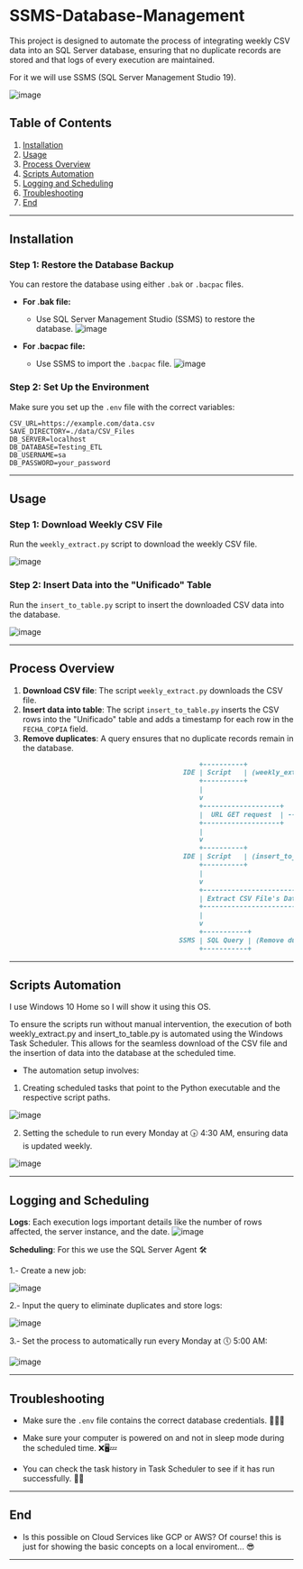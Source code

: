 # SSMS-Database-Management

 This project is designed to automate the process of integrating weekly CSV data into an SQL Server database, ensuring that no duplicate records are stored and that logs of every execution are maintained.

 For it we will use SSMS (SQL Server Management Studio 19).

![image](https://github.com/user-attachments/assets/bba72dcc-8114-4e99-ac64-7b66ac74ca9c)


## Table of Contents

1. [Installation](#installation)
2. [Usage](#usage)
3. [Process Overview](#process-overview)
4. [Scripts Automation](#scripts-automation)
5. [Logging and Scheduling](#logging-and-scheduling)
6. [Troubleshooting](#troubleshooting)
7. [End](#end)

---

## Installation

### Step 1: Restore the Database Backup

 You can restore the database using either `.bak` or `.bacpac` files.

- **For .bak file:**
    - Use SQL Server Management Studio (SSMS) to restore the database.
    ![image](https://github.com/user-attachments/assets/53925e66-416b-447b-b897-4b2eeb0d95e0)



- **For .bacpac file:**
    - Use SSMS to import the `.bacpac` file.
    ![image](https://github.com/user-attachments/assets/a3e40dc3-8e13-4022-8e61-d89d365482ad)

### Step 2: Set Up the Environment

 Make sure you set up the `.env` file with the correct variables:

```env
CSV_URL=https://example.com/data.csv
SAVE_DIRECTORY=./data/CSV_Files
DB_SERVER=localhost
DB_DATABASE=Testing_ETL
DB_USERNAME=sa
DB_PASSWORD=your_password
```

---

## Usage

### Step 1: Download Weekly CSV File

 Run the `weekly_extract.py` script to download the weekly CSV file.

![image](https://github.com/user-attachments/assets/694906a5-6ebd-41fe-ad56-f46f216a5993)


### Step 2: Insert Data into the "Unificado" Table

 Run the `insert_to_table.py` script to insert the downloaded CSV data into the database.

![image](https://github.com/user-attachments/assets/6a3df976-e3c7-4fad-9945-2774c2b4b1f7)

---

## Process Overview

1. **Download CSV file**: The script `weekly_extract.py` downloads the CSV file.
2. **Insert data into table**: The script `insert_to_table.py` inserts the CSV rows into the "Unificado" table and adds a timestamp for each row in the `FECHA_COPIA` field.
3. **Remove duplicates**: A query ensures that no duplicate records remain in the database.

```markdown
                                               +----------+
                                           IDE | Script   | (weekly_extract.py)
                                               +----------+
                                               |
                                               v
                                               +-------------------+       +----------------+
                                               |  URL GET request  | ----> | Get a CSV File |
                                               +-------------------+       +----------------+
                                               |
                                               v
                                               +----------+
                                           IDE | Script   | (insert_to_table.py)
                                               +----------+
                                               |
                                               v
                                               +-----------------------------------------------------------+
                                               | Extract CSV File's Data, Transform it and Load it on SSMS |
                                               +-----------------------------------------------------------+
                                               |
                                               v
                                               +-----------+
                                          SSMS | SQL Query | (Remove duplicates and store execution logs)
                                               +-----------+
```

---

## Scripts Automation

I use Windows 10 Home so I will show it using this OS.

To ensure the scripts run without manual intervention, the execution of both weekly_extract.py and insert_to_table.py is automated using the Windows Task Scheduler. This allows for the seamless download of the CSV file and the insertion of data into the database at the scheduled time.

* The automation setup involves:

1. Creating scheduled tasks that point to the Python executable and the respective script paths.

![image](https://github.com/user-attachments/assets/97be939d-6885-45eb-a0c7-0d39e529e322)


2. Setting the schedule to run every Monday at 🕟 4:30 AM, ensuring data is updated weekly.

![image](https://github.com/user-attachments/assets/5b3055a5-9b59-4c10-a5bf-3598e86028a0)


---



## Logging and Scheduling

 **Logs**: Each execution logs important details like the number of rows affected, the server instance, and the date.
    ![image](https://github.com/user-attachments/assets/ab0c2644-d1b2-40ff-b1cc-b44786fd5e04)



 **Scheduling**: For this we use the SQL Server Agent 🛠️

 1.- Create a new job:

   ![image](https://github.com/user-attachments/assets/415a3628-a6bb-444f-bbb1-e10388825ccf)
   
 2.- Input the query to eliminate duplicates and store logs:

   ![image](https://github.com/user-attachments/assets/15c44f21-a76a-4633-b8d2-4eec7a733abd)
   
 3.- Set the process to automatically run every Monday at 🕔 5:00 AM:

   ![image](https://github.com/user-attachments/assets/a340e6d9-668b-4601-8895-ec6666ae9375)



---

## Troubleshooting

- Make sure the `.env` file contains the correct database credentials. 🙌🏻✅
  
- Make sure your computer is powered on and not in sleep mode during the scheduled time. ❌🖥️💤
  
- You can check the task history in Task Scheduler to see if it has run successfully. 🔎🧾

---

## End

- Is this possible on Cloud Services like GCP or AWS? Of course! this is just for showing the basic concepts on a local enviroment... 😎

---
